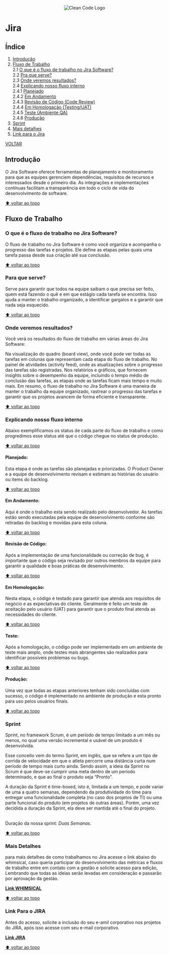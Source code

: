 <p align="center">
  <a target="_blank">
    <img src="https://media.licdn.com/dms/image/D5612AQGCG2GkSqO32A/article-inline_image-shrink_1500_2232/0/1677482536046?e=1714608000&v=beta&t=fvcR-17aZCoVe3BKUczHX53pPJ2226azmb1SI6e-ByM" alt="Clean Code Logo">
  </a>
</p>

# Jira

## Índice

1. [Introdução](#introdução)
2. [Fluxo de Trabalho](#fluxo-de-trabalho)<br>
   2.1 [O que é o fluxo de trabalho no Jira Software?](#o-que-é-o-fluxo-de-trabalho-no-jira-software)<br>
   2.2 [Pra que serve?](#para-que-serve)<br>
   2.3 [Onde veremos resultados?](#onde-veremos-resultados)<br>
   2.4 [Explicando nosso fluxo interno](#explicando-nosso-fluxo-interno)<br>
   2.4.1 [Planejado](#planejado)<br>
   2.4.2 [Em Andamento](#em-andamento)<br>
   2.4.3 [Revisão de Código (Code Review)](#revisão-de-código)<br>
   2.4.4 [Em Homologação (Testing/UAT)](#em-homologação)<br>
   2.4.5 [Teste (Ambiente QA)](#teste)<br>
   2.4.6 [Produção](#produção)<br>
3. [Sprint](#sprint)<br>
4. [Mais detalhes](#mais-detalhes)<br>
5. [Link para o Jira](#link-para-o-jira)<br>

[VOLTAR](../../README.md)

## Introdução

O Jira Software oferece ferramentas de planejamento e monitoramento para que as equipes gerenciem dependências, requisitos de recursos e interessados desde o primeiro dia. As integrações e implementações contínuas facilitam a transparência em todo o ciclo de vida do desenvolvimento de software.

[⬆ voltar ao topo](#índice)

## Fluxo de Trabalho

### O que é o fluxo de trabalho no Jira Software?

O fluxo de trabalho no Jira Software é como você organiza e acompanha o progresso das tarefas e projetos. Ele define as etapas pelas quais uma tarefa passa desde sua criação até sua conclusão.

[⬆ voltar ao topo](#índice)

### Para que serve?

Serve para garantir que todos na equipe saibam o que precisa ser feito, quem está fazendo o quê e em que estágio cada tarefa se encontra. Isso ajuda a manter o trabalho organizado, a identificar gargalos e a garantir que nada seja esquecido.

[⬆ voltar ao topo](#índice)

### Onde veremos resultados?

Você verá os resultados do fluxo de trabalho em várias áreas do Jira Software:

Na visualização do quadro (board view), onde você pode ver todas as tarefas em colunas que representam cada etapa do fluxo de trabalho.
No painel de atividades (activity feed), onde as atualizações sobre o progresso das tarefas são registradas.
Nos relatórios e gráficos, que fornecem insights sobre o desempenho da equipe, incluindo o tempo médio de conclusão das tarefas, as etapas onde as tarefas ficam mais tempo e muito mais.
Em resumo, o fluxo de trabalho no Jira Software é uma maneira de manter o trabalho da equipe organizado, rastrear o progresso das tarefas e garantir que os projetos avancem de forma eficiente e transparente.

[⬆ voltar ao topo](#índice)

### Explicando nosso fluxo interno

Abaixo exemplificamos os status de cada parte do fluxo de trabalho e como progredimos esse status até que o código chegue no status de produção.

[⬆ voltar ao topo](#índice)

#### Planejado:

Esta etapa é onde as tarefas são planejadas e priorizadas. O Product Owner e a equipe de desenvolvimento revisam e estimam as histórias do usuário ou items do backlog.

[⬆ voltar ao topo](#índice)

#### Em Andamento:

Aqui é onde o trabalho esta sendo realizado pelo desenvolvedor. As tarefas estão sendo executadas pela equipe de desenvolvimento conforme são retiradas do backlog e movidas para esta coluna.

[⬆ voltar ao topo](#índice)

#### Revisão de Código:

Após a implementação de uma funcionalidade ou correção de bug, é importante que o código seja revisado por outros membros da equipe para garantir a qualidade e boas práticas de desenvolvimento.

[⬆ voltar ao topo](#índice)

#### Em Homologação:

Nesta etapa, o código é testado para garantir que atenda aos requisitos de negócio e as expectativas do cliente. Geralmente é feito um teste de aceitação pelo usuário (UAT) para garantir que o produto final atenda as necessidades do cliente.

[⬆ voltar ao topo](#índice)

#### Teste:

Após a homologação, o código pode ser implementado em um ambiente de teste mais amplo, onde testes mais abrangentes são realizados para identificar possíveis problemas ou bugs.

[⬆ voltar ao topo](#índice)

#### Produção:

Uma vez que todas as etapas anteriores tenham sido concluídas com sucesso, o código é implementado no ambiente de produção e esta pronto para uso pelos usuários finais.

[⬆ voltar ao topo](#índice)

### Sprint

Sprint, no framework Scrum, é um período de tempo limitado a um mês ou menos, no qual uma versão incremental e usável de um produto é desenvolvida.

Esse conceito vem do termo Sprint, em inglês, que se refere a um tipo de corrida de velocidade em que o atleta percorre uma distância curta num período de tempo mais curto ainda. Sendo assim, a ideia da Sprint no Scrum é que deve-se cumprir uma meta dentro de um período determinado, e que ao final o produto seja “Pronto”.

A duração da Sprint é time-boxed, isto é, limitada a um tempo, e pode variar de uma a quatro semanas, dependendo da produtividade do time para entregar uma funcionalidade completa (no caso dos projetos de TI) ou uma parte funcional do produto (em projetos de outras áreas). Porém, uma vez decidida a duração da Sprint, ela deve ser mantida até o final do projeto.

<br>Duração da nossa sprint:</b> <i>Duas Semanas.</i>

[⬆ voltar ao topo](#índice)

### Mais Detalhes

para mais detalhes de como trabalhamos no Jira acesse o link abaixo do whimsical, caso queria participar do desenvolvimento das métricas e fluxos de trabalho entre em contato com a gestão e solicite acesso para edição, Lembrando que todas as ideias serão levadas em consideração e passarão por aprovação da gestão.

<a target="_blank" href="https://whimsical.com/flow-de-trabalho-CgV5oLi1NHs4o3tke44t5j"><b>Link WHIMSICAL</b></a>

[⬆ voltar ao topo](#índice)

### Link Para o JIRA

Antes do acesso, solicite a inclusão do seu e-amil corporativo nos projetos do JIRA, após isso acesse com seu e-mail corporativo.

<a target="_blank" href="https://musicpro.atlassian.net/jira/"><b>Link JIRA</b></a>

[⬆ voltar ao topo](#índice)
